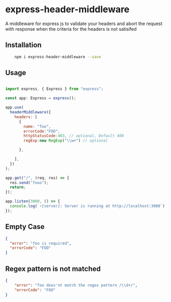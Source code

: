# express-header-middleware 

A middleware for express js to validate your headers and abort the request with response when the criteria for the headers is not satisifed

## Installation

```sh
    npm i express-header-middleware --save
```

## Usage

```js

import express, { Express } from "express";

const app: Express = express();

app.use(
  headerMiddleware({
    headers: [
      {
        name: "foo",
        errorCode:"FOO",
        httpStatusCode:403, // optional, Default 400
        regExp:new RegExp("\\w+") // optional 

      },

    ],
  })
);

app.get("/", (req, res) => {
  res.send("fooo");
  return;
});

app.listen(3000, () => {
  console.log(`⚡️[server]: Server is running at http://localhost:3000`);
});

```

## Empty Case

```json
{
  "error": "foo is required",
  "errorCode": "FOO"
}
```

## Regex pattern is not matched

```json
{
    "error": "foo does'nt match the regex pattern /\\d+/",
    "errorCode": "FOO"
}
```

